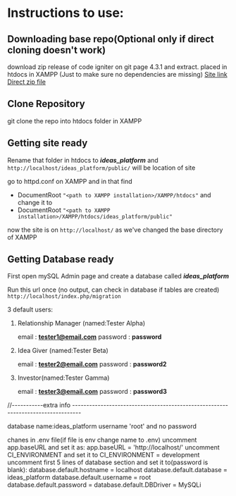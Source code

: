 # Instructions to use:

## Downloading base repo(Optional only if direct cloning doesn't work)

download zip release of code igniter on git page 4.3.1 and extract.
placed in htdocs in XAMPP (Just to make sure no dependencies are missing)
[Site link](https://github.com/codeigniter4/framework/releases/tag/v4.3.1)
[Direct zip file](https://github.com/codeigniter4/framework/archive/refs/tags/v4.3.1.zip)

## Clone Repository

git clone the repo into htdocs folder in XAMPP

## Getting site ready

Rename that folder in htdocs to _**ideas_platform**_ and `http://localhost/ideas_platform/public/` will be location of site

go to httpd.conf on XAMPP and in that find

- DocumentRoot `"<path to XAMPP installation>/XAMPP/htdocs"`
  and change it to
- DocumentRoot `"<path to XAMPP installation>/XAMPP/htdocs/ideas_platform/public"`

now the site is on `http://localhost/` as we've changed the base directory of XAMPP

## Getting Database ready
First open mySQL Admin page and create a database called _**ideas_platform**_

Run this url once (no output, can check in database if tables are created)
`http://localhost/index.php/migration`

3 default users:

1.  Relationship Manager (named:Tester Alpha)

    email : **tester1@email.com**
    password : **password**

2.  Idea Giver (named:Tester Beta)

    email : **tester2@email.com**
    password : **password2**

3.  Investor(named:Tester Gamma)

    email : **tester3@email.com**
    password : **password3**

//-----------extra info ---------------------------------------------------------------------------------

database name:ideas_platform
username 'root' and no password

chanes in .env file(if file is env change name to .env)
uncomment app.baseURL and set it as:
app.baseURL = 'http://localhost/'
uncomment CI_ENVIRONMENT and set it to
CI_ENVIRONMENT = development
uncomment first 5 lines of database section and set it to(password is blank):
database.default.hostname = localhost
database.default.database = ideas_platform
database.default.username = root
database.default.password =
database.default.DBDriver = MySQLi
